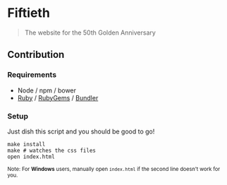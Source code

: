 # Fiftieth
> The website for the 50th Golden Anniversary

## Contribution

### Requirements

- Node / npm / bower
- [Ruby](https://www.ruby-lang.org/en/) / [RubyGems](https://rubygems.org/) / [Bundler](https://bundler.io)

### Setup

Just dish this script and you should be good to go!

```
make install
make # watches the css files
open index.html
```

<sub>Note: For **Windows** users, manually open `index.html` if the second line doesn't work for you.</sub>
